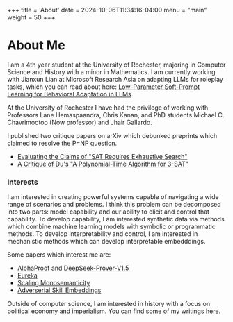 +++
title = 'About'
date = 2024-10-06T11:34:16-04:00
menu = "main"
weight = 50
+++
# About Me
I am a 4th year student at the University of Rochester, majoring in Computer Science and History with a minor in Mathematics. I am currently working with Jianxun Lian at Microsoft Research Asia on adapting LLMs for roleplay tasks, which you can read about here: [Low-Parameter Soft-Prompt Learning for Behavioral Adaptation in LLMs](/posts/low-param-soft-prompt/).

At the University of Rochester I have had the privilege of working with Professors Lane Hemaspaandra, Chris Kanan, and PhD students Michael C. Chavrimootoo (Now professor) and Jhair Gallardo.

I published two critique papers on arXiv which debunked preprints which claimed to resolve the P=NP question.
 - [Evaluating the Claims of "SAT Requires Exhaustive Search"](/posts/xu-zhou-critique)
 - [A Critique of Du's "A Polynomial-Time Algorithm for 3-SAT"](/posts/du-3sat-critique)


### Interests
I am interested in creating powerful systems capable of navigating a wide range of scenarios and problems. I think this problem can be decomposed into two parts: model capability and our ability to elicit and control that capability. To develop capability, I am interested synthetic data via methods which combine machine learning models with symbolic or programmatic methods. To develop interpretability and control, I am interested in mechanistic methods which can develop interpretable embedddings.

Some papers which interest me are:
 - [AlphaProof](https://deepmind.google/discover/blog/ai-solves-imo-problems-at-silver-medal-level/) and [DeepSeek-Prover-V1.5](https://arxiv.org/pdf/2408.08152)
 - [Eureka](https://arxiv.org/abs/2310.12931)
 - [Scaling Monosemanticity](https://transformer-circuits.pub/2024/scaling-monosemanticity/index.html)
 - [Adverserial Skill Embeddings](https://arxiv.org/pdf/2205.01906)

 Outside of computer science, I am interested in history with a focus on political economy and imperialism. You can find some of my writings [here](/tags/history).